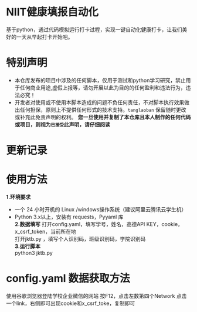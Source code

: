 # **NIIT健康填报自动化**  
基于python，通过代码模拟运行打卡过程，实现一键自动化健康打卡，让我们美好的一天从早起打卡开始吧。

# **特别声明**  
- 本仓库发布的项目中涉及的任何脚本，仅用于测试和python学习研究，禁止用于任何商业用途,虚假上报等，请勿开展以此为目的的任何盈利和违法行为，违法必究！  
- 开发者对使用或不使用本脚本造成的问题不负任何责任，不对脚本执行效果做出任何担保，原则上不提供任何形式的技术支持。<code>tanglaoban</code> 保留随时更改或补充此免责声明的权利。
**您一旦使用并复制了本仓库且本人制作的任何代码或项目，则视为<code>已接受</code>此声明，请仔细阅读**  

# **更新记录**  

# **使用方法**  
**1.环境要求**
- 一个 24 小时开机的 Linux /windows操作系统（建议阿里云腾讯云学生机）
- Python 3.x以上，安装有 requests，Pyyaml 库  
**2.数据填写** 
打开config.yaml，填写学号，姓名，高德API KEY，cookie，x_csrf_token，当前所在地    
打开jktb.py ，填写个人识别码，班级识别码，学院识别码  
**3.运行脚本**  
python3 jktb.py

# **config.yaml 数据获取方法**  
使用谷歌浏览器登陆学校企业微信的网站
按F12，点击左数第四个Network
点击一个link，右侧即可出现cookie和x_csrf_toke，复制即可

